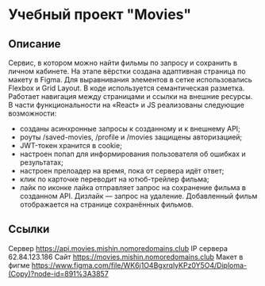 # Учебный проект "Movies"
## Описание
Сервис, в котором можно найти фильмы по запросу и сохранить в личном кабинете. На этапе вёрстки создана адаптивная страница по макету в Figma. Для выравнивания элементов в сетке использовались Flexbox и Grid Layout. В коде используется семантическая разметка. Работает навигация между страницами и ссылки на внешние ресурсы. В части функциональности на «React» и JS реализованы следующие возможности:

* созданы асинхронные запросы к созданному и к внешнему API;
* роуты /saved-movies, /profile и /movies защищены авторизацией;
* JWT-токен хранится в cookie;
* настроен попап для информирования пользователя об ошибках и результатах;
* настроен прелоадер на время, пока от сервера идёт ответ;
* клик по карточке переводит на ютюб-трейлер фильма;
* лайк по иконке лайка отправляет запрос на сохранение фильма в созданном API. Дизлайк  — запрос на удаление. Добавленный фильм отображается на странице сохранённых фильмов.

## Ссылки
 Сервер https://api.movies.mishin.nomoredomains.club
 IP сервера 62.84.123.186
 Сайт https://movies.mishin.nomoredomains.club
 Макет в фигме https://www.figma.com/file/WK6j1O4BgxrqlyKPz0Y5O4/Diploma-(Copy)?node-id=891%3A3857
